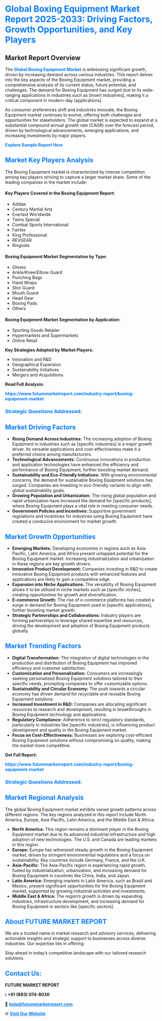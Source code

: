 <h1 style="color: #007BFF;">Global Boxing Equipment Market Report 2025-2033: Driving Factors, Growth Opportunities, and Key Players</h1>

<section id="overview">
<h2>Market Report Overview</h2>
<p>The <a href="https://www.futuremarketreport.com/industry-report/boxing-equipment-market" style="color: #007BFF; text-decoration: none;"><strong>Global Boxing Equipment Market</strong></a> is witnessing significant growth, driven by increasing demand across various industries. This report delves into the key aspects of the Boxing Equipment market, providing a comprehensive analysis of its current status, future potential, and challenges. The demand for Boxing Equipment has surged due to its wide-ranging applications in industries such as [insert industries], making it a critical component in modern-day [applications].</p>
<p>As consumer preferences shift and industries innovate, the Boxing Equipment market continues to evolve, offering both challenges and opportunities for stakeholders. The global market is expected to expand at a substantial compound annual growth rate (CAGR) over the forecast period, driven by technological advancements, emerging applications, and increasing investments by major players.</p>
</section>

<section id="overview">
<p><a href="https://www.futuremarketreport.com/request-sample/reportId=64063" style="color: #007BFF; text-decoration: none;"><strong>Explore Sample Report Here</strong></a></p>
</section>

<section id="key-players">
<h2 style="color: #007BFF;">Market Key Players Analysis</h2>
<p>The Boxing Equipment market is characterized by intense competition among key players striving to capture a larger market share. Some of the leading companies in the market include:</p>
<h4>Key Players Covered in the Boxing Equipment Report:</h4>
<ul><li>Adidas</li><li>Century Martial Arts</li><li>Everlast Worldwide</li><li>Twins Special</li><li>Combat Sports International</li><li>Fairtex</li><li>King Professional</li><li>REVGEAR</li><li>Ringside</li></ul>
<h4>Boxing Equipment Market Segmentation by Type:</h4>
<ul><li>Gloves</li><li>Ankle/Knee/Elbow Guard</li><li>Punching Bags</li><li>Hand Wraps</li><li>Shin Guard</li><li>Mouth Guard</li><li>Head Gear</li><li>Boxing Pads</li><li>Others</li></ul>

<h4>Boxing Equipment Market Segmentation by Application:</h4>
<ul><li>Sporting Goods Retailer</li><li>Hypermarkets and Supermarkets</li><li>Online Retail</li></ul>
<p><strong>Key Strategies Adopted by Market Players:</strong></p>
<ul>
<li>Innovation and R&D</li>
<li>Geographical Expansion</li>
<li>Sustainability Initiatives</li>
<li>Mergers and Acquisitions</li>
</ul>
</section>

<section>
<p><strong>Read Full Analysis: </strong></p><a href="https://www.futuremarketreport.com/industry-report/boxing-equipment-market" style="color: #007BFF; text-decoration: none;"><strong>https://www.futuremarketreport.com/industry-report/boxing-equipment-market</strong></a>
<h3 style="color: #007BFF;">Strategic Questions Addressed:</h3>
</section>

<section id="driving-factors">
<h2 style="color: #007BFF;">Market Driving Factors</h2>
<ul>
<li><strong>Rising Demand Across Industries:</strong> The increasing adoption of Boxing Equipment in industries such as [specific industries] is a major growth driver. Its versatile applications and cost-effectiveness make it a preferred choice among manufacturers.</li>
<li><strong>Technological Advancements:</strong> Continuous innovations in production and application technologies have enhanced the efficiency and performance of Boxing Equipment, further boosting market demand.</li>
<li><strong>Sustainability and Eco-Friendly Initiatives:</strong> With growing environmental concerns, the demand for sustainable Boxing Equipment solutions has surged. Companies are investing in eco-friendly variants to align with global sustainability goals.</li>
<li><strong>Growing Population and Urbanization:</strong> The rising global population and rapid urbanization have increased the demand for [specific products], where Boxing Equipment plays a vital role in meeting consumer needs.</li>
<li><strong>Government Policies and Incentives:</strong> Supportive government regulations and incentives for industries using Boxing Equipment have created a conducive environment for market growth.</li>
</ul>
</section>

<section id="growth-opportunities">
<h2 style="color: #007BFF;">Market Growth Opportunities</h2>
<ul>
<li><strong>Emerging Markets:</strong> Developing economies in regions such as Asia-Pacific, Latin America, and Africa present untapped potential for the Boxing Equipment market. Increasing industrialization and urbanization in these regions are key growth drivers.</li>
<li><strong>Innovative Product Development:</strong> Companies investing in R&D to create innovative Boxing Equipment products with enhanced features and applications are likely to gain a competitive edge.</li>
<li><strong>Expansion into Niche Applications:</strong> The versatility of Boxing Equipment allows it to be utilized in niche markets such as [specific niches], creating opportunities for growth and diversification.</li>
<li><strong>E-commerce Growth:</strong> The rise of e-commerce platforms has created a surge in demand for Boxing Equipment used in [specific applications], further boosting market growth.</li>
<li><strong>Strategic Partnerships and Collaborations:</strong> Industry players are forming partnerships to leverage shared expertise and resources, driving the development and adoption of Boxing Equipment products globally.</li>
</ul>
</section>

<section id="trending-factors">
<h2 style="color: #007BFF;">Market Trending Factors</h2>
<ul>
<li><strong>Digital Transformation:</strong> The integration of digital technologies in the production and distribution of Boxing Equipment has improved efficiency and customer satisfaction.</li>
<li><strong>Customization and Personalization:</strong> Consumers are increasingly seeking personalized Boxing Equipment solutions tailored to their specific needs, prompting companies to offer customizable options.</li>
<li><strong>Sustainability and Circular Economy:</strong> The push towards a circular economy has driven demand for recyclable and reusable Boxing Equipment solutions.</li>
<li><strong>Increased Investment in R&D:</strong> Companies are allocating significant resources to research and development, resulting in breakthroughs in Boxing Equipment technology and applications.</li>
<li><strong>Regulatory Compliance:</strong> Adherence to strict regulatory standards, particularly in industries like [specific industries], is influencing product development and quality in the Boxing Equipment market.</li>
<li><strong>Focus on Cost-Effectiveness:</strong> Businesses are exploring cost-efficient Boxing Equipment solutions without compromising on quality, making the market more competitive.</li>
</ul>
</section>

<section>
<p><strong>Get Full Report: </strong></p><a href="https://www.futuremarketreport.com/industry-report/boxing-equipment-market" style="color: #007BFF; text-decoration: none;"><strong>https://www.futuremarketreport.com/industry-report/boxing-equipment-market</strong></a>
<h3 style="color: #007BFF;">Strategic Questions Addressed:</h3>
</section>


<section id="regional-analysis">
<h2 style="color: #007BFF;">Market Regional Analysis</h2>
<p>The global Boxing Equipment market exhibits varied growth patterns across different regions. The key regions analyzed in this report include North America, Europe, Asia-Pacific, Latin America, and the Middle East & Africa:</p>
<ul>
<li><strong>North America:</strong> This region remains a dominant player in the Boxing Equipment market due to its advanced industrial infrastructure and high adoption of new technologies. The U.S. and Canada are leading markets in this region.</li>
<li><strong>Europe:</strong> Europe has witnessed steady growth in the Boxing Equipment market, driven by stringent environmental regulations and a focus on sustainability. Key countries include Germany, France, and the U.K.</li>
<li><strong>Asia-Pacific:</strong> The Asia-Pacific region is experiencing rapid growth, fueled by industrialization, urbanization, and increasing demand for Boxing Equipment in countries like China, India, and Japan.</li>
<li><strong>Latin America:</strong> Emerging markets in Latin America, such as Brazil and Mexico, present significant opportunities for the Boxing Equipment market, supported by growing industrial activities and investments.</li>
<li><strong>Middle East & Africa:</strong> The region’s growth is driven by expanding industries, infrastructure development, and increasing demand for Boxing Equipment in sectors like [specific sectors].</li>
</ul>
</section>

<footer>
<h2 style="color: #007BFF;">About FUTURE MARKET REPORT</h2>
<p>We are a trusted name in market research and advisory services, delivering actionable insights and strategic support to businesses across diverse industries. Our expertise lies in offering:</p>

<p>Stay ahead in today’s competitive landscape with our tailored research solutions.</p>

<h2 style="color: #007BFF;">Contact Us:</h2>
<p><strong>FUTURE MARKET REPORT</strong></p>
<p>📞 <strong>+91 (883) 074-8030</strong></p>
<p>📧 <strong><a href="mailto:help@futuremarketreport.com" style="color: #007BFF;">help@futuremarketreport.com</a></strong></p>
<p>🌐 <strong><a href="https://www.futuremarketreport.com/" style="color: #007BFF;">Visit Our Website</a></strong></p>
</footer>